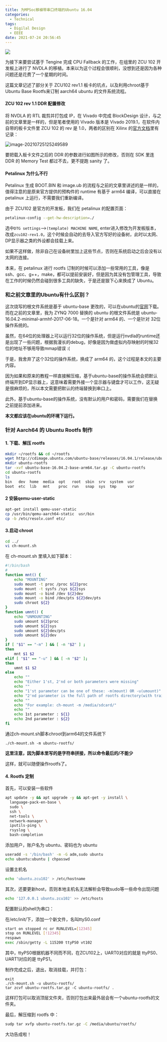 ```yaml
---
title: 为MPSoc移植带串口终端的Ubuntu 16.04
categories:
  - Technical
tags:
  - Digilal Design
  - EEEE
date: 2021-07-24 20:56:45
---
```


![](https://leiblog-imgbed.oss-cn-beijing.aliyuncs.com/img/20210725151558.png)

为接下来要尝试基于 Tengine 完成 CPU Fallback 的工作，在组里的 ZCU 102 开发板上进行了 NVDLA 的移植。本来以为这个过程会很顺利，没想到还是因为各种问题还是花费了一个星期的时间。

这篇文章记述了部分关于 ZCU102 rev1.1 板卡的坑点，以及利用chroot基于Ubuntu Base Rootfs来订制 aarch64 ubuntu 的文件系统流程。

<!-- more -->

#### ZCU 102 rev 1.1 DDR 配置修改

将 NVDLA 的 RTL 裁剪并打包成 IP，在 Vivado 中完成 BlockDesign 设计，与之前的文章里是一样的，但是笔者使用的 Vivado 版本是 Vivado 2019.1，在软件内自带的板卡文件里 ZCU 102 的 rev 是 1.0，两者的区别在 Xilinx 的[官方文档](https://www.xilinx.com/support/answers/71961.html)里有记录：

![image-20210725125249589](https://leiblog-imgbed.oss-cn-beijing.aliyuncs.com/img/image-20210725125249589.png) 

要把载入板卡文件之后的 DDR 的参数进行如图所示的修改，否则在 SDK 里连 DDR 的 Memory Test 都过不去，更不提跑 sanity 了。

#### Petalinux 为什么不行

Petalinux 生成 BOOT.BIN 和 image.ub 的流程与之前的文章里讲述的是一样的，值得注意的是原来官方提供的预构件的 runtime 有基于 arm64 编译，可以直接在 petalinux 上运行，不需要我们重新编译。

由于 ZCU102 是官方的开发板，我们在 petalinux 的配置页面：

```bash
petalinux-config --get-hw-description=./
```

选中`DTG settings`–>`(template) MACHINE NAME`, enter进入修改为开发板版本，改成`zcu102-rev1.0`，这个时候会自动的去导入官方写好的设备树，此时以太网、DP显示器之类的外设都会挂载上来。

如果不这样做，除非自己在设备树里加上这些节点，否则在系统启动之后会没有以太网的连接。

本来，在 petalinux 进行 rootfs 订制的时候可以添加一些常用的工具，像是 ssh、gcc、g++，make，都可以提前安装好，但是因为其没有包管理工具，导致在工作的时候仍然会碰到很多工具的缺失，于是还是狠下心来换成了 Ubuntu。

### 和之前文章里的Ubuntu有什么区别？

这次烧写的根文件系统是基于 ubuntu-base 更改的，可以在ubuntu的[官网](http://cdimage.ubuntu.com/ubuntu-base/releases/16.04/release/)下载。而在之前的文章里，我为 ZYNQ 7000 替换的 ubuntu 的根文件系统是 ubuntu-16.04.2-minimal-armhf-2017-06-18。一个是针对 arm64 的、一个是针对 32位操作系统的。

虽然，在64位的处理器上可以运行32位的操作系统，但是运行nvdla的runtime还是出现了一些问题，根据我漫长的debug，好像是因为做虚拟内存映射的时候32位的地址不够用导致mmap错误 :(

于是，我舍弃了这个32位的操作系统，换成了 arm64 的，这个过程是本文的主要内容。

因为如果和原来的教程一样直接解压缩，基于ubuntu-base的操作系统会把默认终端开到DP显示器上，这意味着需要外接一个显示器与键盘才可以工作，这无疑是很麻烦的，所以本文需要把默认的终端替换到串口上。

此外，基于ubuntu-base的操作系统，没有默认的用户和密码，需要我们在替换之前提前添加进来。

**本文都应该在ubuntu的环境下运行。**

### 针对 Aarch64 的 Ubuntu Rootfs 制作

#### 1. 下载、解压 rootfs

```bash
mkdir ~/rootfs && cd ~/rootfs
wget http://cdimage.ubuntu.com/ubuntu-base/releases/16.04.1/release/ubuntu-base-16.04.2-base-arm64.tar.gz
mkdir ubuntu-rootfs
tar -xvf ubuntu-base-16.04.2-base-arm64.tar.gz -C ubuntu-rootfs
cd ubuntu-rootfs
ls
bin   dev  home  media  opt   root  sbin  srv  system  usr
boot  etc  lib   mnt    proc  run   snap  sys  tmp     var
```

#### 2 安装qemu-user-static

```bash
apt-get install qemu-user-static
cp /usr/bin/qemu-aarch64-static  usr/bin
cp -b /etc/resolv.conf etc/
```

#### 3.启动 chroot

```bash
cd ../
vi ch-mount.sh
```

在 ch-mount.sh 里填入如下脚本：

```bash
#!/bin/bash
# 
function mnt() {
    echo "MOUNTING"
    sudo mount -t proc /proc ${2}proc
    sudo mount -t sysfs /sys ${2}sys
    sudo mount -o bind /dev ${2}dev
    sudo mount -o bind /dev/pts ${2}dev/pts		
    sudo chroot ${2}
}
function umnt() {
    echo "UNMOUNTING"
    sudo umount ${2}proc
    sudo umount ${2}sys
    sudo umount ${2}dev/pts
    sudo umount ${2}dev
}
if [ "$1" == "-m" ] && [ -n "$2" ] ;
then
    mnt $1 $2
elif [ "$1" == "-u" ] && [ -n "$2" ];
then
    umnt $1 $2
else
    echo ""
    echo "Either 1'st, 2'nd or both parameters were missing"
    echo ""
    echo "1'st parameter can be one of these: -m(mount) OR -u(umount)"
    echo "2'nd parameter is the full path of rootfs directory(with trailing '/')"
    echo ""
    echo "For example: ch-mount -m /media/sdcard/"
    echo ""
    echo 1st parameter : ${1}
    echo 2nd parameter : ${2}
fi
```

通过ch-mount.sh脚本chroot到arm64的文件系统下

```shell
./ch-mount.sh -m ubuntu-rootfs/
```

**这里注意，因为脚本里写的是字符串拼接，所以命令最后的/不能少**

这样，就可以随便操作rootfs了。

####  4. Rootfs 定制

首先，可以安装一些软件

```bash
apt update -y && apt upgrade -y && apt-get -y install \
  language-pack-en-base \
  sudo \
  ssh \
  net-tools \
  network-manager \
  iputils-ping \
  rsyslog \
  bash-completion
```

添加用户，账户名为 ubuntu、密码也为 ubuntu

```bash
useradd -s '/bin/bash' -m -G adm,sudo ubuntu
echo ubuntu:ubuntu | chpasswd
```

设置主机名

```bash
echo 'ubuntu.zcu102' > /etc/hostname
```

其次，还要更新host，否则本地主机名无法解析会导致sudo等一些命令出现问题

```bash
echo '127.0.0.1 ubuntu.zcu102' >> /etc/hosts
```

配置默认的shell为串口：

在/etc/init/下，添加一个新文件，名叫ttyS0.conf

```bash
start on stopped rc or RUNLEVEL=[12345]
stop on RUNLEVEL [!12345]
respawn
exec /sbin/getty -L 115200 ttyPS0 vt102
```

其中，ttyPS0根据机器不同而不同，在ZCU102上，UART0对应的就是 ttyPS0、UART1对应的是 ttyPS1。

制作完成之后，退出，取消挂载，并打包：

```shell
exit
./ch-mount.sh -u ubuntu-rootfs/
tar zcvf ubuntu-rootfs.tar.gz -C ubuntu-rootfs/ .
```

这样打包可以取消顶层文件夹，否则打包出来最外层会有一个ubuntu-rootfs的文件夹。

最后，解压缩到 rootfs 中：

```bash
sudp tar xvfp ubuntu-rootfs.tar.gz -C /media/ubuntu/rootfs/
```

大功告成啦！

